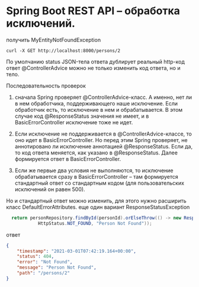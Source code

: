 # Spring Boot REST API – обработка исключений.

получить MyEntityNotFoundException 
```http request
curl -X GET http://localhost:8000/persons/2
```
По умолчанию status JSON-тела ответа дублирует реальный http-код ответ
@ControllerAdvice можно не только изменить код ответа, но и тело.

Последовательность проверок
1. сначала Spring проверяет @ControllerAdvice-класс. А именно, нет ли в нем обработчика, поддерживающего наше исключение. 
Если обработчик есть, то исключение в нем и обрабатывается. В этом случае код @ResponseStatus значения не имеет, 
и в BasicErrorController исключение тоже не идет.

2. Если исключение не поддерживается в @ControllerAdvice-классе, то оно идет в BasicErrorController. Но перед этим 
Spring проверяет, не аннотировано ли исключение аннотацией @ResponseStatus. Если да, то код ответа меняется, как
 указано в @ResponseStatus. Далее формируется ответ в BasicErrorController.
3. Если же первые два условия не выполняются, то исключение обрабатывается сразу в BasicErrorController – там формируется
  стандартный ответ со стандартным кодом (для пользовательских исключений он равен 500).
  
  Но и стандартный ответ можно изменить, для этого нужно расширить класс DefaultErrorAttributes.
еще один  вариант ResponseStatusException
```java
  return personRepository.findById(personId).orElseThrow(() -> new ResponseStatusException(
            HttpStatus.NOT_FOUND, "Person Not Found"));
```

ответ
```json
{
    "timestamp": "2021-03-01T07:42:19.164+00:00",
    "status": 404,
    "error": "Not Found",
    "message": "Person Not Found",
    "path": "/persons/2"
}
```
